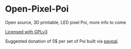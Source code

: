 # Open-Pixel-Poi
Open source, 3D printable, LED pixel Poi, more info to come

[Licensed  with GPLv3](https://www.gnu.org/licenses/gpl-3.0.en.html)

Suggested donation of 5$ per set of Poi built via [paypal](https://www.paypal.com/donate/?business=MTYSHEQVNBVNQ&amount=5&no_recurring=1&item_name=For+Creating+%26+Maintaing+Open+Pixel+Poi&currency_code=USD).
